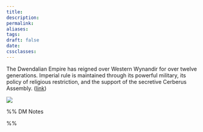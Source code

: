 ```yaml
---
title: 
description: 
permalink: 
aliases: 
tags: 
draft: false
date: 
cssclasses:
---
```

The Dwendalian Empire has reigned over Western Wynandir for over twelve generations. Imperial rule is maintained through its powerful military, its policy of religious restriction, and the support of the secretive Cerberus Assembly. 
([link](https://www.dndbeyond.com/sources/dnd/egtw/factions-and-societies#DwendalianEmpire)) 

![](https://media.dndbeyond.com/compendium-images/egtw/yDOyqyOocErRgYJK/02-02.png)

%% DM Notes



%%
